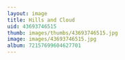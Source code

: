 ```yaml
---
layout: image
title: Hills and Cloud
uid: 43693746515
thumb: images/thumbs/43693746515.jpg
image: images/43693746515.jpg
album: 72157699604627701
---
```


